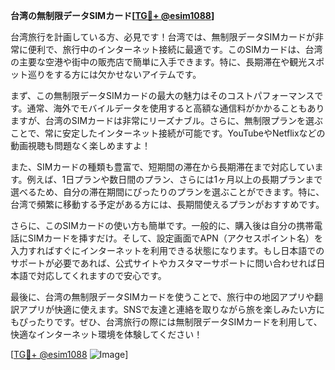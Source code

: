 **台湾の無制限データSIMカード[[TG💪+ @esim1088](https://t.me/s/esim1088)]**

台湾旅行を計画している方、必見です！台湾では、無制限データSIMカードが非常に便利で、旅行中のインターネット接続に最適です。このSIMカードは、台湾の主要な空港や街中の販売店で簡単に入手できます。特に、長期滞在や観光スポット巡りをする方には欠かせないアイテムです。

まず、この無制限データSIMカードの最大の魅力はそのコストパフォーマンスです。通常、海外でモバイルデータを使用すると高額な通信料がかかることもありますが、台湾のSIMカードは非常にリーズナブル。さらに、無制限プランを選ぶことで、常に安定したインターネット接続が可能です。YouTubeやNetflixなどの動画視聴も問題なく楽しめますよ！

また、SIMカードの種類も豊富で、短期間の滞在から長期滞在まで対応しています。例えば、1日プランや数日間のプラン、さらには1ヶ月以上の長期プランまで選べるため、自分の滞在期間にぴったりのプランを選ぶことができます。特に、台湾で頻繁に移動する予定がある方には、長期間使えるプランがおすすめです。

さらに、このSIMカードの使い方も簡単です。一般的に、購入後は自分の携帯電話にSIMカードを挿すだけ。そして、設定画面でAPN（アクセスポイント名）を入力すればすぐにインターネットを利用できる状態になります。もし日本語でのサポートが必要であれば、公式サイトやカスタマーサポートに問い合わせれば日本語で対応してくれますので安心です。

最後に、台湾の無制限データSIMカードを使うことで、旅行中の地図アプリや翻訳アプリが快適に使えます。SNSで友達と連絡を取りながら旅を楽しみたい方にもぴったりです。ぜひ、台湾旅行の際には無制限データSIMカードを利用して、快適なインターネット環境を体験してください！

[[TG💪+ @esim1088](https://t.me/s/esim1088) ![Image](https://i.postimg.cc/Y0z9fWf4/image.png)]